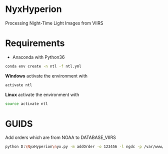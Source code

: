 # NyxHyperion
Processing Night-Time Light Images from VIIRS

# Requirements
* Anaconda with Python36
```bash
conda env create -n ntl -f ntl.yml
```
__Windows__ activate the environment with
```bash
activate ntl
```
__Linux__ activate the environment with
```bash
source activate ntl
```
# GUIDS
Add orders which are from NOAA to DATABASE_VIIRS 
```bash
python D:\NyxHyperion\nyx.py -m addOrder -o 123456 -l ngdc -p /var/www/vhosts/geoinsight.xyz/noaa.geoinsight.xyz/NOAA
```
